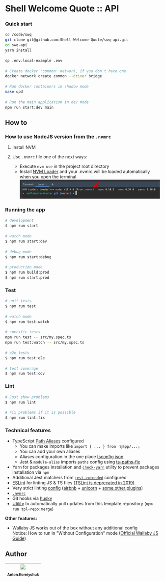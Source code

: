 # Shell Welcome Quote :: API

### Quick start

```bash
cd /code/swq
git clone git@github.com:Shell-Welcome-Quote/swq-api.git
cd swq-api
yarn install

cp .env.local-example .env

# Create docker 'common' network, if you don't have one
docker network create common --driver bridge

# Run docker containers in shadow mode
make upd

# Run the main application in dev mode
npm run start:dev main
```

## How to

### How to use NodeJS version from the `.nvmrc`

1. Install NVM
2. Use `.nvmrc` file one of the next ways:

    * Execute `nvm use` in the project root directory
    * Install [NVM Loader](https://github.com/korniychuk/ankor-shell) and your .nvmrc will be loaded automatically when you open the terminal.
      ![NVM Loader demo](readme/readme.nvm-loader.png)
      
### Running the app

```bash
# development
$ npm run start

# watch mode
$ npm run start:dev

# debug mode
$ npm run start:debug

# production mode
$ npm run build:prod
$ npm run start:prod
```

### Test

```bash
# unit tests
$ npm run test

# watch mode
$ npm run test:watch

# specific tests
npm run test -- src/my.spec.ts
npm run test:watch -- src/my.spec.ts

# e2e tests
$ npm run test:e2e

# test coverage
$ npm run test:cov
```

### Lint

```bash
# Just show problems
$ npm run lint

# Fix problems if it is possible
$ npm run lint:fix
```

### Technical features

* TypeScript [Path Aliases](/tsconfig.json#L29) configured
  * You can make imports like `import { ... } from '@app/...;`
  * You can add your own aliases
  * Aliases configuration in the one place [tsconfig.json](tsconfig.json#L29).
  * Jest & `module-alias` imports `paths` config using [ts-paths-fix](/src/ts-paths-fix-apply.ts)
* Yarn for packages installation and [`check-yarn`](/tools/check-yarn.js) utility to prevent packages installation via `npm`
* Additional Jest matchers from [`jest-extended`](https://github.com/jest-community/jest-extended) configured
* [ESLint](https://eslint.org) for linting JS & TS files ([TSLint is deprecated in 2019](https://github.com/palantir/tslint#tslint)).
* Very strict linting [config](/src/.eslintrc.js) ([airbnb](https://www.npmjs.com/package/eslint-config-airbnb-base) + [unicorn](https://www.npmjs.com/package/eslint-plugin-unicorn) + [some other plugins](/src/.eslintrc.js#L11))
* [`.nvmrc`](https://github.com/nvm-sh/nvm#nvmrc)
* Git hooks via [husky](https://www.npmjs.com/package/husky)
* [Utility](/tools/merge-with-repository-template.sh) to automatically pull updates from this template repository (`npm run tpl-repo:merge`)

**Other features:**

* Wallaby JS works out of the box without any additional config  
  Notice: How to run in "Without Configuration" mode ([Official Wallaby JS Guide](https://wallabyjs.com/docs/intro/config.html#automatic-configuration))

## Author

| [<img src="https://www.korniychuk.pro/avatar.jpg" width="100px;"/><br /><sub>Anton Korniychuk</sub>](https://korniychuk.pro) |
| :---: |
